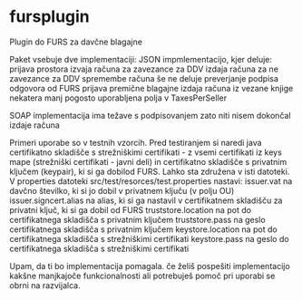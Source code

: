 # fursplugin
Plugin do FURS za davčne blagajne

Paket vsebuje dve implementaciji:
  JSON impmlementacijo, kjer deluje:
    prijava prostora
    izvaja računa za zavezance za DDV
    izdaja računa za ne zavezance za DDV
    spremembe računa
  še ne deluje
    preverjanje podpisa odgovora od FURS
    prijava premične blagajne
    izdaja računa iz vezane knjige
    nekatera manj pogosto uporabljena polja v TaxesPerSeller
  
  SOAP implementacija ima težave s podpisovanjem zato niti nisem dokončal izdaje računa
  
Primeri uporabe so v testnih vzorcih.
Pred testiranjem si naredi java certifikatno skladišče s strežniškimi certifikati - z vsemi certifikati iz keys mape (strežniški certifikati - javni deli) 
in certifikatno skladišče s privatnim ključem (keypair), ki si ga dobilod FURS. Lahko sta združena v isti datoteki.
V properties datoteki src/test/resorces/test.properties nastavi:
  issuer.vat                     na davčno številko, ki si jo dobil v privatnem ključu (v polju OU)
  issuer.signcert.alias          na alias, ki si ga nastavil v certifikatnem skladišču za privatni ključ, ki si ga dobil od FURS
  truststore.location            na pot do certifikatnega skladišča s privatnim ključem
  truststore.pass                na geslo certifikatnega skladišča s privatnim ključem
  keystore.location              na pot do certifikatnega skladišča s strežniškimi certifikati
  keystore.pass                  na geslo do certifikatnega skladišča s strežniškimi certifikati

Upam, da ti bo implementacija pomagala. če želiš pospešiti implementacijo kakšne manjkajoče funkcionalnosti ali potrebuješ pomoč pri uporabi se obrni na razvijalca.
    
